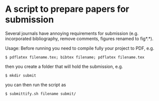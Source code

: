 A script to prepare papers for submission
=========================================

Several journals have annoying requirements for submission 
(e.g. incorporated bibliography, remove comments, figures renamed
to fig*.*).

Usage:
Before running you need to compile fully your project to PDF, e.g.

```
$ pdflatex filename.tex; bibtex filename; pdflatex filename.tex
```

then you create a folder that will hold the submission, e.g. 

```
$ mkdir submit
```

you can then run the script as

```
$ submittify.sh filename submit/
```
